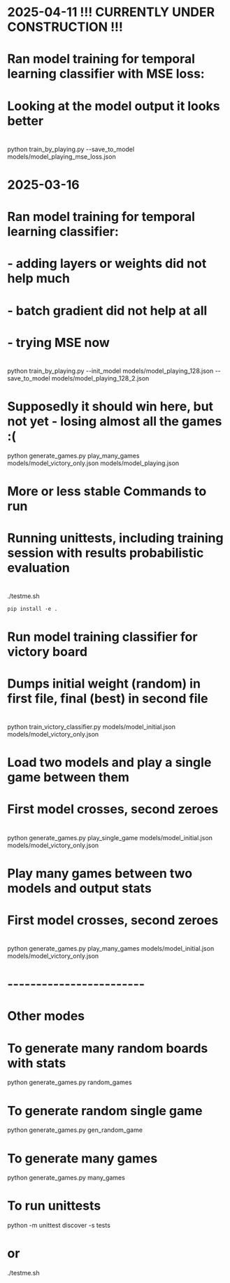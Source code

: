 
#
#  2025-04-11 !!! CURRENTLY UNDER CONSTRUCTION  !!!
# Ran model training for temporal learning classifier with MSE loss:
# Looking at the model output it looks better
#
python train_by_playing.py --save_to_model models/model_playing_mse_loss.json

#
#  2025-03-16
# Ran model training for temporal learning classifier:
# - adding layers or weights did not help much
# - batch gradient did not help at all
# - trying MSE now
#
python train_by_playing.py --init_model models/model_playing_128.json --save_to_model models/model_playing_128_2.json


# Supposedly it should win here, but not yet - losing almost all the games :(
python generate_games.py play_many_games  models/model_victory_only.json models/model_playing.json



#
# More or less stable Commands to run
#


#
# Running unittests, including training session with results probabilistic evaluation
#
./testme.sh

```
pip install -e .
```

#
# Run model training classifier for victory board
# Dumps initial weight (random) in first file, final (best) in second file
#
python train_victory_classifier.py models/model_initial.json models/model_victory_only.json

#
# Load two models and play a single game between them
# First model crosses, second zeroes
#
python generate_games.py play_single_game  models/model_initial.json models/model_victory_only.json


#
# Play many games between two models and output stats
# First model crosses, second zeroes
#
python generate_games.py play_many_games  models/model_initial.json models/model_victory_only.json








# ------------------------


#
# Other modes
#
# To generate many random boards with stats
python generate_games.py random_games

# To generate random single game
python generate_games.py gen_random_game


# To generate many games
python generate_games.py many_games



# To run unittests
python -m unittest discover -s tests
# or
./testme.sh
```

